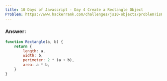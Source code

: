 ```yaml
---
title: 10 Days of Javascript - Day 4 Create a Rectangle Object
Problem: https://www.hackerrank.com/challenges/js10-objects/problem?isFullScreen=true
---
```


### **Answer:**

```js
function Rectangle(a, b) {
	return {
		length: a,
		width: b,
		perimeter: 2 * (a + b),
		area: a * b,
	}
}
```
